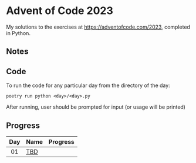 # Advent of Code 2023

My solutions to the exercises at https://adventofcode.com/2023, completed in
Python.

## Notes

## Code

To run the code for any particular day from the directory of the day:

```
poetry run python <day>/<day>.py
```

After running, user should be prompted for input (or usage will be printed)

## Progress

<!-- ✓ -->

| Day | Name                                       | Progress |
| :-: | :----------------------------------------- | :------: |
| 01  | [TBD](https://adventofcode.com/2023/day/1) |          |
